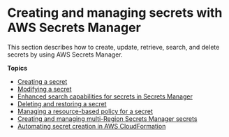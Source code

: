 # Creating and managing secrets with AWS Secrets Manager<a name="managing-secrets"></a>

This section describes how to create, update, retrieve, search, and delete secrets by using AWS Secrets Manager\.

**Topics**
+ [Creating a secret](manage_create-basic-secret.md)
+ [Modifying a secret](manage_update-secret.md)
+ [Enhanced search capabilities for secrets in Secrets Manager](manage_search-secret.md)
+ [Deleting and restoring a secret](manage_delete-restore-secret.md)
+ [Managing a resource\-based policy for a secret](manage_secret-policy.md)
+ [Creating and managing multi\-Region Secrets Manager secrets](create-manage-multi-region-secrets.md)
+ [Automating secret creation in AWS CloudFormation](integrating_cloudformation.md)